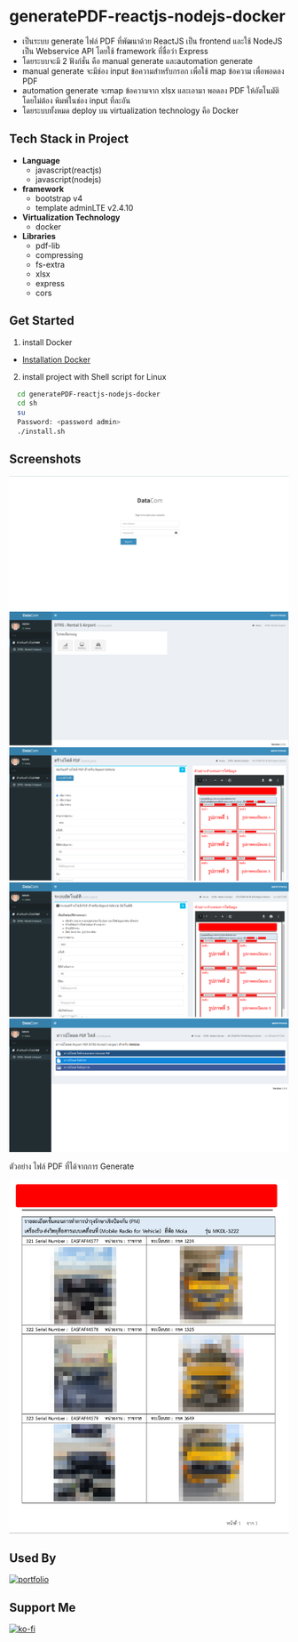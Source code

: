 # generatePDF-reactjs-nodejs-docker

- เป็นระบบ generate ไฟล์ PDF ที่พัฒนาด้วย ReactJS เป็น frontend และใช้ NodeJS เป็น Webservice API โดยใช้ framework ที่ชื่อว่า Express
- โดยระบบจะมี 2 ฟังก์ชั่น คือ manual generate และautomation generate
- manual generate จะมีช่อง input ข้อความสำหรับกรอก เพื่อใช้ map ข้อความ เพื่อพอดลง PDF
- automation generate จะmap ข้อความจาก xlsx และเอามา พอดลง PDF ให้อัตโนมัติโดยไม่ต้อง พิมพ์ในช่อง input ที่ละอัน
- โดยระบบทั้งหมด deploy บน virtualization technology คือ Docker

## Tech Stack in Project 

- **Language**
    - javascript(reactjs)
    - javascript(nodejs)
- **framework**
    - bootstrap v4
    - template adminLTE v2.4.10
- **Virtualization Technology**
    - docker
- **Libraries** 
    - pdf-lib
    - compressing
    - fs-extra
    - xlsx
    - express
    - cors
    


## Get Started
1. install Docker
- [Installation Docker](https://docs.docker.com/engine/install/)

2. install project with Shell script for Linux

```bash
  cd generatePDF-reactjs-nodejs-docker
  cd sh
  su
  Password: <password admin>
  ./install.sh 
```

## Screenshots
![App Screenshot](./screenshots/login.png)
![App Screenshot](./screenshots/manu.png)
![App Screenshot](./screenshots/vehicle.png)
![App Screenshot](./screenshots/vehicle_auto.png)
![App Screenshot](./screenshots/export.png)

ตัวอย่าง ไฟล์ PDF ที่ได้จากการ Generate

![App Screenshot](./screenshots/example.png)


## Used By
[![portfolio](https://img.shields.io/badge/my_portfolio-000?style=for-the-badge&logo=ko-fi&logoColor=white)](https://github.com/TopThiraphat)

## Support Me
[![ko-fi](https://ko-fi.com/img/githubbutton_sm.svg)](https://ko-fi.com/R5R0RDJVK)














